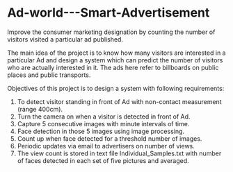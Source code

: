 # Ad-world---Smart-Advertisement
Improve the consumer marketing designation by counting the number of visitors visited a particular ad published.

The main idea of the project is to know how many visitors are interested in a particular Ad and design a system which can predict the number of visitors who are actually interested in it. The ads here refer to billboards on public places and public transports.

Objectives of this project is to design a system with following requirements:
1) To detect visitor standing in front of Ad with non-contact measurement (range 400cm).
2) Turn the camera on when a visitor is detected in front of Ad.
3) Capture 5 consecutive images with minute intervals of time.
4) Face detection in those 5 images using image processing.
5) Count up when face detected for a threshold number of images.
6) Periodic updates via email to advertisers on number of views.
7) The view count is stored in text file Individual_Samples.txt with number of faces detected in each set of five pictures and averaged.
